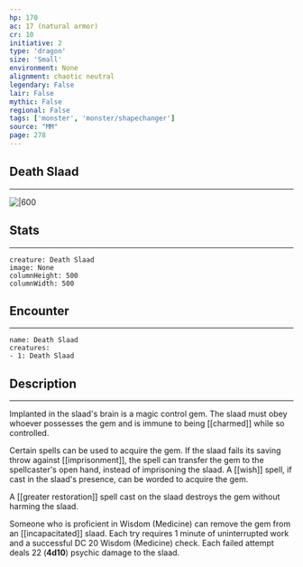 ```yaml
---
hp: 170
ac: 17 (natural armor)
cr: 10
initiative: 2
type: 'dragon'    
size: 'Small'
environment: None
alignment: chaotic neutral
legendary: False
lair: False
mythic: False
regional: False
tags: ['monster', 'monster/shapechanger']
source: "MM"
page: 278
---
```


## Death Slaad
---

![|600](D:/Program%20Files/5e.tools/img/bestiary/MM/Death%20Slaad.jpg)

## Stats
---

```statblock
creature: Death Slaad
image: None
columnHeight: 500
columnWidth: 500
```

## Encounter
---

```encounter-table
name: Death Slaad
creatures:
- 1: Death Slaad
```

## Description
---


Implanted in the slaad's brain is a magic control gem. The slaad must obey whoever possesses the gem and is immune to being [[charmed]] while so controlled.

Certain spells can be used to acquire the gem. If the slaad fails its saving throw against [[imprisonment]], the spell can transfer the gem to the spellcaster's open hand, instead of imprisoning the slaad. A [[wish]] spell, if cast in the slaad's presence, can be worded to acquire the gem.

A [[greater restoration]] spell cast on the slaad destroys the gem without harming the slaad.

Someone who is proficient in Wisdom (Medicine) can remove the gem from an [[incapacitated]] slaad. Each try requires 1 minute of uninterrupted work and a successful DC 20 Wisdom (Medicine) check. Each failed attempt deals 22 (**4d10**) psychic damage to the slaad.




